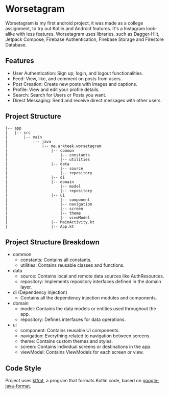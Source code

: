 # Worsetagram
Worsetagram is my first android project, it was made as a college assignment, to try out Kotlin and Android features. It's a Instagram look-alike with less features. Worsetagram uses libraries, such as Dagger-Hilt, Jetpack Compose, Firebase Authentication, Firebase Storage and Firestore Database.
## Features
- User Authentication: Sign up, login, and logout functionalities.
- Feed: View, like, and comment on posts from users.
- Post Creation: Create new posts with images and captions.
- Profile: View and edit your profile details.
- Search: Search for Users or Posts you want.
- Direct Messaging: Send and receive direct messages with other users.
## Project Structure
```
|-- app
|   |-- src
|       |-- main
|           |-- java
|               |-- me.arkteek.worsetagram
|                   |-- common
|                       |-- constants
|                       |-- utilities
|                   |-- data
|                       |-- source
|                       |-- repository
|                   |-- di
|                   |-- domain
|                       |-- model
|                       |-- repository
|                   |-- ui
|                       |-- component
|                       |-- navigation
|                       |-- screen
|                       |-- theme
|                       |-- viewModel
|                   |-- MainActivity.kt
|                   |-- App.kt
```
## Project Structure Breakdown
- common
    - constants: Contains all constants.
    - utilities: Contains reusable classes and functions.
- data
    - source: Contains local and remote data sources like AuthResources.
    - repository: Implements repository interfaces defined in the domain layer.
- di (Dependency Injection)
    - Contains all the dependency injection modules and components.
- domain
    - model: Contains the data models or entities used throughout the app.
    - repository: Defines interfaces for data operations.
- ui
    - component: Contains reusable UI components.
    - navigation: Everything related to navigation between screens.
    - theme: Contains custom themes and styles.
    - screen: Contains individual screens or destinations in the app.
    - viewModel: Contains ViewModels for each screen or view.
## Code Style
Project uses [ktfmt](https://github.com/facebook/ktfmt), a program that formats Kotlin code, based on [google-java-format](https://github.com/google/google-java-format).
